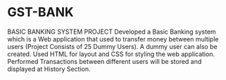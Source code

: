 # GST-BANK
BASIC BANKING SYSTEM PROJECT
 Developed a Basic Banking system which is a Web application that used to transfer money between multiple users (Project Consists of 25 Dummy Users). A dummy user can also be created. 
Used HTML for layout and CSS for styling the web application. 
Performed Transactions between different users will be stored and displayed at History Section.

